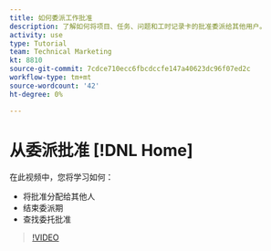 ```yaml
---
title: 如何委派工作批准
description: 了解如何将项目、任务、问题和工时记录卡的批准委派给其他用户。
activity: use
type: Tutorial
team: Technical Marketing
kt: 8810
source-git-commit: 7cdce710ecc6fbcdccfe147a40623dc96f07ed2c
workflow-type: tm+mt
source-wordcount: '42'
ht-degree: 0%

---
```


# 从委派批准 [!DNL Home]

在此视频中，您将学习如何：

* 将批准分配给其他人
* 结束委派期
* 查找委托批准

>[!VIDEO](https://video.tv.adobe.com/v/336094/?quality=12)

<!---
learn more URLS
Delegate approval request
--->
